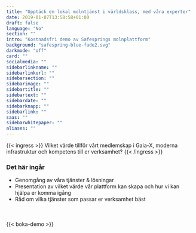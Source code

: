 ```yaml
---
title: "Upptäck en lokal molntjänst i världsklass, med våra experter"
date: 2019-01-07T13:58:58+01:00
draft: false
language: "No"
section: ""
intro: "Kostnadsfri demo av Safesprings molnplattform"
background: "safespring-blue-fade2.svg"
darkmode: "off"
card: ""
socialmedia: ""
sidebarlinkname: ""
sidebarlinkurl: ""
sidebarsection: ""
sidebarimage: ""
sidebartitle: ""
sidebartext: ""
sidebardate: ""
sidebarknapp: ""
sidebarlink: ""
saas: ""
sidebarwhitepaper: ""
aliases: ""
---
```


{{< ingress >}}
Vilket värde tillför vårt medlemskap i Gaia-X, moderna infrastruktur och kompetens till er verksamhet?
{{< /ingress >}}

### Det här ingår

- Genomgång av våra tjänster & lösningar
- Presentation av vilket värde vår plattform kan skapa och hur vi kan hjälpa er komma igång
- Råd om vilka tjänster som passar er verksamhet bäst

<div style="margin-bottom:50px;"></div>

{{< boka-demo >}}

